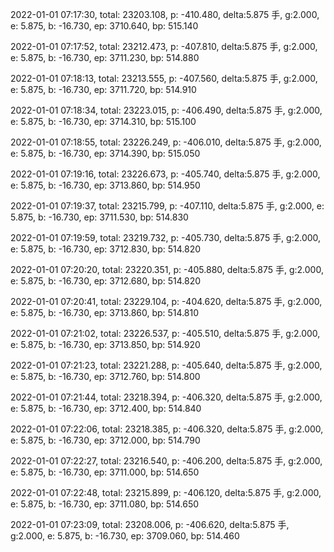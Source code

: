 2022-01-01 07:17:30, total: 23203.108, p: -410.480, delta:5.875 手, g:2.000, e: 5.875, b: -16.730, ep: 3710.640, bp: 515.140

2022-01-01 07:17:52, total: 23212.473, p: -407.810, delta:5.875 手, g:2.000, e: 5.875, b: -16.730, ep: 3711.230, bp: 514.880

2022-01-01 07:18:13, total: 23213.555, p: -407.560, delta:5.875 手, g:2.000, e: 5.875, b: -16.730, ep: 3711.720, bp: 514.910

2022-01-01 07:18:34, total: 23223.015, p: -406.490, delta:5.875 手, g:2.000, e: 5.875, b: -16.730, ep: 3714.310, bp: 515.100

2022-01-01 07:18:55, total: 23226.249, p: -406.010, delta:5.875 手, g:2.000, e: 5.875, b: -16.730, ep: 3714.390, bp: 515.050

2022-01-01 07:19:16, total: 23226.673, p: -405.740, delta:5.875 手, g:2.000, e: 5.875, b: -16.730, ep: 3713.860, bp: 514.950

2022-01-01 07:19:37, total: 23215.799, p: -407.110, delta:5.875 手, g:2.000, e: 5.875, b: -16.730, ep: 3711.530, bp: 514.830

2022-01-01 07:19:59, total: 23219.732, p: -405.730, delta:5.875 手, g:2.000, e: 5.875, b: -16.730, ep: 3712.830, bp: 514.820

2022-01-01 07:20:20, total: 23220.351, p: -405.880, delta:5.875 手, g:2.000, e: 5.875, b: -16.730, ep: 3712.680, bp: 514.820

2022-01-01 07:20:41, total: 23229.104, p: -404.620, delta:5.875 手, g:2.000, e: 5.875, b: -16.730, ep: 3713.860, bp: 514.810

2022-01-01 07:21:02, total: 23226.537, p: -405.510, delta:5.875 手, g:2.000, e: 5.875, b: -16.730, ep: 3713.850, bp: 514.920

2022-01-01 07:21:23, total: 23221.288, p: -405.640, delta:5.875 手, g:2.000, e: 5.875, b: -16.730, ep: 3712.760, bp: 514.800

2022-01-01 07:21:44, total: 23218.394, p: -406.320, delta:5.875 手, g:2.000, e: 5.875, b: -16.730, ep: 3712.400, bp: 514.840

2022-01-01 07:22:06, total: 23218.385, p: -406.320, delta:5.875 手, g:2.000, e: 5.875, b: -16.730, ep: 3712.000, bp: 514.790

2022-01-01 07:22:27, total: 23216.540, p: -406.200, delta:5.875 手, g:2.000, e: 5.875, b: -16.730, ep: 3711.000, bp: 514.650

2022-01-01 07:22:48, total: 23215.899, p: -406.120, delta:5.875 手, g:2.000, e: 5.875, b: -16.730, ep: 3711.080, bp: 514.650

2022-01-01 07:23:09, total: 23208.006, p: -406.620, delta:5.875 手, g:2.000, e: 5.875, b: -16.730, ep: 3709.060, bp: 514.460